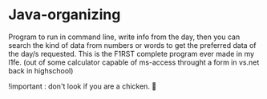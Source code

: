 # Java-organizing
Program to run in command line, write info from the day, then you can search the kind of data from numbers or words to get the preferred data of the day/s requested.
This is the F1RST complete program ever made in my l1fe. (out of some calculator capable of ms-access throught a form in vs.net back in highschool)

!important : don't look if you are a chicken. 🐤
